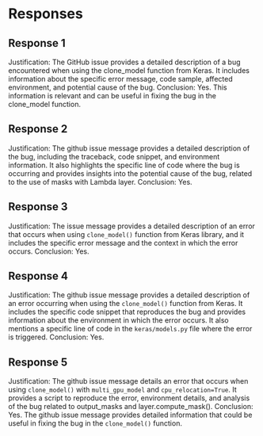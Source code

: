 # Responses
## Response 1
Justification: The GitHub issue provides a detailed description of a bug encountered when using the clone_model function from Keras. It includes information about the specific error message, code sample, affected environment, and potential cause of the bug.
Conclusion: Yes. This information is relevant and can be useful in fixing the bug in the clone_model function.

## Response 2
Justification: The github issue message provides a detailed description of the bug, including the traceback, code snippet, and environment information. It also highlights the specific line of code where the bug is occurring and provides insights into the potential cause of the bug, related to the use of masks with Lambda layer.
Conclusion: Yes.

## Response 3
Justification: The issue message provides a detailed description of an error that occurs when using `clone_model()` function from Keras library, and it includes the specific error message and the context in which the error occurs.
Conclusion: Yes.

## Response 4
Justification: The github issue message provides a detailed description of an error occurring when using the `clone_model()` function from Keras. It includes the specific code snippet that reproduces the bug and provides information about the environment in which the error occurs. It also mentions a specific line of code in the `keras/models.py` file where the error is triggered.
Conclusion: Yes.

## Response 5
Justification: The github issue message details an error that occurs when using `clone_model()` with `multi_gpu_model` and `cpu_relocation=True`. It provides a script to reproduce the error, environment details, and analysis of the bug related to output_masks and layer.compute_mask().
Conclusion: Yes. The github issue message provides detailed information that could be useful in fixing the bug in the `clone_model()` function.

